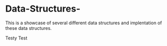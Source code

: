 # Data-Structures-

This is a showcase of several different data structures and implentation of these data structures.  

Testy Test

####
